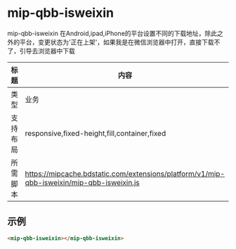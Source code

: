 # mip-qbb-isweixin

mip-qbb-isweixin 在Android,ipad,iPhone的平台设置不同的下载地址，除此之外的平台，变更状态为'正在上架'，如果我是在微信浏览器中打开，直接下载不了，引导去浏览器中下载

标题|内容
----|----
类型|业务
支持布局|responsive,fixed-height,fill,container,fixed
所需脚本|https://mipcache.bdstatic.com/extensions/platform/v1/mip-qbb-isweixin/mip-qbb-isweixin.js

## 示例
```html
<mip-qbb-isweixin></mip-qbb-isweixin>
```